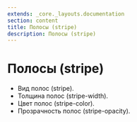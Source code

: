```yaml
---
extends: _core._layouts.documentation
section: content
title: Полосы (stripe)
description: Полосы (stripe)
---
```


# Полосы (stripe)

* Вид полос (stripe).
* Толщина полос (stripe-width).
* Цвет полос (stripe-color).
* Прозрачность полос (stripe-opacity).
